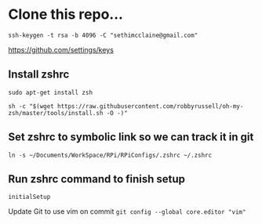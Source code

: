 # Clone this repo...

`ssh-keygen -t rsa -b 4096 -C "sethimcclaine@gmail.com"`

https://github.com/settings/keys

## Install zshrc
```
sudo apt-get install zsh
```
```
sh -c "$(wget https://raw.githubusercontent.com/robbyrussell/oh-my-zsh/master/tools/install.sh -O -)"
```

## Set zshrc to symbolic link so we can track it in git
```
ln -s ~/Documents/WorkSpace/RPi/RPiConfigs/.zshrc ~/.zshrc
```

## Run zshrc command to finish setup
```
initialSetup
```


Update Git to use vim on commit
  `git config --global core.editor "vim"`
